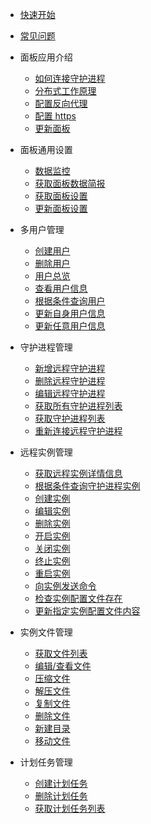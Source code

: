 - [快速开始](README.md)
- [常见问题](qa/1.md)

- 面板应用介绍

  - [如何连接守护进程](tutorial/connect_daemon.md)
  - [分布式工作原理](tutorial/system_structure.md)
  - [配置反向代理](tutorial/simple_reverse_proxy.md)
  - [配置 https](tutorial/reverse_proxy+ssl.md)
  - [更新面板](tutorial/update_mcsm.md)

- 面板通用设置

  - [数据监控](panel/overview.md)
  - [获取面板数据简报](remote/get_remote_services_info.md)
  - [获取面板设置](panel/get_settings.md)
  - [更新面板设置](panel/update_settings.md)

- 多用户管理

  - [创建用户](panel/user_register.md)
  - [删除用户](panel/user_delete.md)
  - [用户总览](panel/user_overview.md)
  - [查看用户信息](panel/info.md)
  - [根据条件查询用户](panel/search.md)
  - [更新自身用户信息](panel/update.md)
  - [更新任意用户信息](panel/update_admin.md)

- 守护进程管理

  - [新增远程守护进程](remote/new_remote_services.md)
  - [删除远程守护进程](remote/del_remote_services.md)
  - [编辑远程守护进程](remote/edit_remote_services.md)
  - [获取所有守护进程列表](remote/get_daemonlist.md)
  - [获取守护进程列表](remote/get_remote_services.md)
  - [重新连接远程守护进程](remote/reconn_remote_services.md)

- 远程实例管理

  - [获取远程实例详情信息](instance/get_instance_info.md)
  - [根据条件查询守护进程实例](instance/search_remote_services.md)
  - [创建实例](instance/create_instance.md)
  - [编辑实例](instance/edit_instance.md)
  - [删除实例](instance/delete_instance.md)
  - [开启实例](instance/start_instance.md)
  - [关闭实例](instance/stop_instance.md)
  - [终止实例](instance/kill_instance.md)
  - [重启实例](instance/restart_instance.md)
  - [向实例发送命令](instance/command_instance.md)
  - [检查实例配置文件存在](instance/query_instance_configfile.md)
  - [更新指定实例配置文件内容](instance/update_instance_configfilecontent.md)

- 实例文件管理

  - [获取文件列表](instance/view_instance_fils_list.md)
  - [编辑/查看文件](files/edit_files.md)
  - [压缩文件](files/compress.md)
  - [解压文件](files/uncompress.md)
  - [复制文件](files/copy_files.md)
  - [删除文件](files/delete_files.md)
  - [新建目录](files/mkdir.md)
  - [移动文件](files/move_files.md)

- 计划任务管理

  - [创建计划任务](scedule/create_schedule.md)
  - [删除计划任务](scedule/del_scedule.md)
  - [获取计划任务列表](scedule/get_schedule_list.md)
